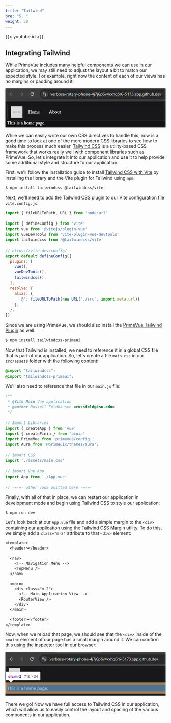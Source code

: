 ```yaml
---
title: "Tailwind"
pre: "5. "
weight: 50
---
```


{{< youtube id >}}

## Integrating Tailwind

While PrimeVue includes many helpful components we can use in our application, we may still need to adjust the layout a bit to match our expected style. For example, right now the content of each of our views has no margins or padding around it:

![PrimeVue Menubar Logo](/images/examples/05/primevue_4.png)

While we can easily write our own CSS directives to handle this, now is a good time to look at one of the more modern CSS libraries to see how to make this process much easier. [Tailwind CSS](https://tailwindcss.com/) is a utility-based CSS framework that works really well with component libraries such as PrimeVue. So, let's integrate it into our application and use it to help provide some additional style and structure to our application.

First, we'll follow the installation guide to install [Tailwind CSS with Vite](https://tailwindcss.com/docs/installation/using-vite) by installing the library and the Vite plugin for Tailwind using `npm`:

```bash {title="terminal"}
$ npm install tailwindcss @tailwindcss/vite
```

Next, we'll need to add the Tailwind CSS plugin to our Vite configuration file `vite.config.js`:

```js {title="vite.config.js" hl_lines="6 13"}
import { fileURLToPath, URL } from 'node:url'

import { defineConfig } from 'vite'
import vue from '@vitejs/plugin-vue'
import vueDevTools from 'vite-plugin-vue-devtools'
import tailwindcss from '@tailwindcss/vite'

// https://vite.dev/config/
export default defineConfig({
  plugins: [
    vue(),
    vueDevTools(),
    tailwindcss(),
  ],
  resolve: {
    alias: {
      '@': fileURLToPath(new URL('./src', import.meta.url))
    },
  },
})
```

Since we are using PrimeVue, we should also install the [PrimeVue Tailwind Plugin](https://primevue.org/tailwind/) as well:

```bash {title="terminal"}
$ npm install tailwindcss-primeui
```

Now that Tailwind is installed, we need to reference it in a global CSS file that is part of our application. So, let's create a file `main.css` in our `src/assets` folder with the following content:

```css {title="src/assets/main.css"}
@import "tailwindcss";
@import "tailwindcss-primeui";
```

We'll also need to reference that file in our `main.js` file:

```js {title="src/main.js" hl_lines="12-13"}
/**
 * @file Main Vue application
 * @author Russell Feldhausen <russfeld@ksu.edu>
 */

// Import Libraries
import { createApp } from 'vue'
import { createPinia } from 'pinia'
import PrimeVue from 'primevue/config';
import Aura from '@primeuix/themes/aura';

// Import CSS
import './assets/main.css'

// Import Vue App
import App from './App.vue'

// -=-=- other code omitted here -=-=-
```

Finally, with all of that in place, we can restart our application in development mode and begin using Tailwind CSS to style our application:

```bash {title="terminal"}
$ npm run dev
```

Let's look back at our `App.vue` file and add a simple margin to the `<div>` containing our application using the [Tailwind CSS Margin](https://tailwindcss.com/docs/margin) utility. To do this, we simply add a `class="m-2"` attribute to that `<div>` element:

```vue {title="src/App.vue" hl_lines="10"}
<template>
  <header></header>

  <nav>
    <!-- Navigation Menu -->
    <TopMenu />
  </nav>

  <main>
    <div class="m-2">
      <!-- Main Application View -->
      <RouterView />
    </div>
  </main>

  <footer></footer>
</template>
```

Now, when we reload that page, we should see that the `<div>` inside of the `<main>` element of our page has a small margin around it. We can confirm this using the inspector tool in our browser:

![PrimeVue Tailwind](/images/examples/05/primevue_5.png)

There we go! Now we have full access to Tailwind CSS in our application, which will allow us to easily control the layout and spacing of the various components in our application.